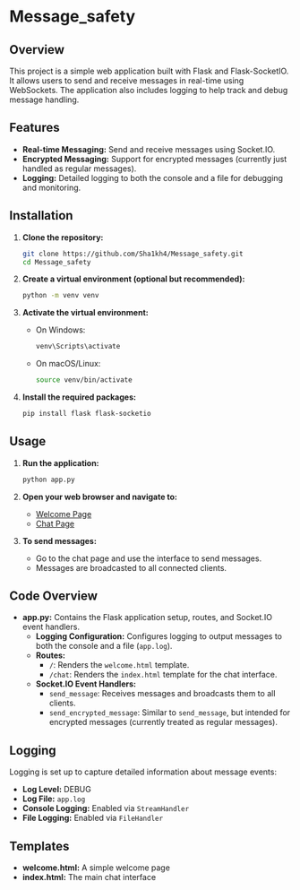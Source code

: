 # Message_safety

## Overview

This project is a simple web application built with Flask and Flask-SocketIO. It allows users to send and receive messages in real-time using WebSockets. The application also includes logging to help track and debug message handling.

## Features

- **Real-time Messaging:** Send and receive messages using Socket.IO.
- **Encrypted Messaging:** Support for encrypted messages (currently just handled as regular messages).
- **Logging:** Detailed logging to both the console and a file for debugging and monitoring.

## Installation

1. **Clone the repository:**

    ```bash
    git clone https://github.com/Sha1kh4/Message_safety.git
    cd Message_safety
    ```

2. **Create a virtual environment (optional but recommended):**

    ```bash
    python -m venv venv
    ```

3. **Activate the virtual environment:**

    - On Windows:
    
      ```bash
      venv\Scripts\activate
      ```
      
    - On macOS/Linux:
    
      ```bash
      source venv/bin/activate
      ```

4. **Install the required packages:**

    ```bash
    pip install flask flask-socketio
    ```

## Usage

1. **Run the application:**

    ```bash
    python app.py
    ```

2. **Open your web browser and navigate to:**

    - [Welcome Page](http://127.0.0.1:5000/)
    - [Chat Page](http://127.0.0.1:5000/chat)

3. **To send messages:**
    - Go to the chat page and use the interface to send messages.
    - Messages are broadcasted to all connected clients.

## Code Overview

- **app.py:** Contains the Flask application setup, routes, and Socket.IO event handlers.
  - **Logging Configuration:** Configures logging to output messages to both the console and a file (`app.log`).
  - **Routes:**
    - `/`: Renders the `welcome.html` template.
    - `/chat`: Renders the `index.html` template for the chat interface.
  - **Socket.IO Event Handlers:**
    - `send_message`: Receives messages and broadcasts them to all clients.
    - `send_encrypted_message`: Similar to `send_message`, but intended for encrypted messages (currently treated as regular messages).

## Logging

Logging is set up to capture detailed information about message events:

- **Log Level:** DEBUG
- **Log File:** `app.log`
- **Console Logging:** Enabled via `StreamHandler`
- **File Logging:** Enabled via `FileHandler`

## Templates

- **welcome.html:** A simple welcome page
- **index.html:** The main chat interface
